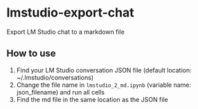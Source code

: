# lmstudio-export-chat
Export LM Studio chat to a markdown file

## How to use
1. Find your LM Studio conversation JSON file (default location: ~/.lmstudio/conversations)
2. Change the file name in ```lmstudio_2_md.ipynb``` (variable name: json_filename) and run all cells
3. Find the md file in the same location as the JSON file
